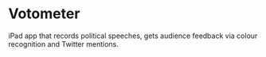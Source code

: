 Votometer
=========

iPad app that records political speeches, gets audience feedback via colour recognition and Twitter mentions. 